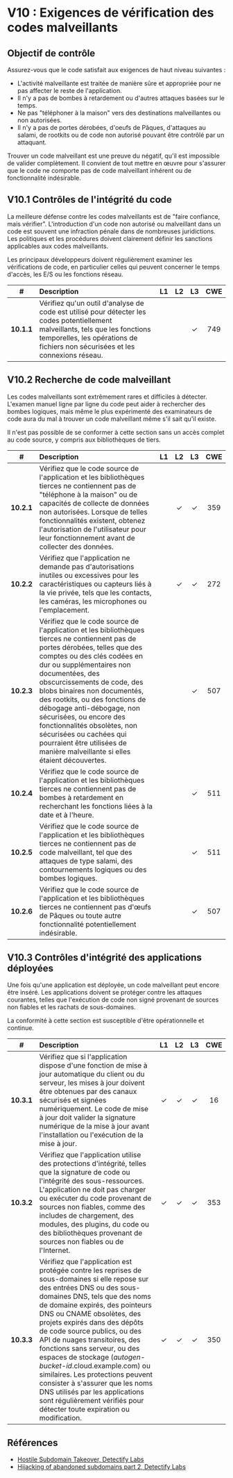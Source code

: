 # V10 : Exigences de vérification des codes malveillants

## Objectif de contrôle

Assurez-vous que le code satisfait aux exigences de haut niveau suivantes :

* L'activité malveillante est traitée de manière sûre et appropriée pour ne pas affecter le reste de l'application.
* Il n'y a pas de bombes à retardement ou d'autres attaques basées sur le temps.
* Ne pas "téléphoner à la maison" vers des destinations malveillantes ou non autorisées.
* Il n'y a pas de portes dérobées, d'oeufs de Pâques, d'attaques au salami, de rootkits ou de code non autorisé pouvant être contrôlé par un attaquant.

Trouver un code malveillant est une preuve du négatif, qu'il est impossible de valider complètement. Il convient de tout mettre en œuvre pour s'assurer que le code ne comporte pas de code malveillant inhérent ou de fonctionnalité indésirable.

## V10.1 Contrôles de l'intégrité du code

La meilleure défense contre les codes malveillants est de "faire confiance, mais vérifier". L'introduction d'un code non autorisé ou malveillant dans un code est souvent une infraction pénale dans de nombreuses juridictions. Les politiques et les procédures doivent clairement définir les sanctions applicables aux codes malveillants.

Les principaux développeurs doivent régulièrement examiner les vérifications de code, en particulier celles qui peuvent concerner le temps d'accès, les E/S ou les fonctions réseau.

| # | Description | L1 | L2 | L3 | CWE |
| :---: | :--- | :---: | :---:| :---: | :---: |
| **10.1.1** | Vérifiez qu'un outil d'analyse de code est utilisé pour détecter les codes potentiellement malveillants, tels que les fonctions temporelles, les opérations de fichiers non sécurisées et les connexions réseau. | | | ✓ | 749 |

## V10.2 Recherche de code malveillant

Les codes malveillants sont extrêmement rares et difficiles à détecter. L'examen manuel ligne par ligne du code peut aider à rechercher des bombes logiques, mais même le plus expérimenté des examinateurs de code aura du mal à trouver un code malveillant même s'il sait qu'il existe.

Il n'est pas possible de se conformer à cette section sans un accès complet au code source, y compris aux bibliothèques de tiers.

| # | Description | L1 | L2 | L3 | CWE |
| :---: | :--- | :---: | :---:| :---: | :---: |
| **10.2.1** | Vérifiez que le code source de l'application et les bibliothèques tierces ne contiennent pas de "téléphone à la maison" ou de capacités de collecte de données non autorisées. Lorsque de telles fonctionnalités existent, obtenez l'autorisation de l'utilisateur pour leur fonctionnement avant de collecter des données. | | ✓ | ✓ | 359 |
| **10.2.2** | Vérifiez que l'application ne demande pas d'autorisations inutiles ou excessives pour les caractéristiques ou capteurs liés à la vie privée, tels que les contacts, les caméras, les microphones ou l'emplacement. | | ✓ | ✓ | 272 |
| **10.2.3** | Vérifiez que le code source de l'application et les bibliothèques tierces ne contiennent pas de portes dérobées, telles que des comptes ou des clés codées en dur ou supplémentaires non documentées, des obscurcissements de code, des blobs binaires non documentés, des rootkits, ou des fonctions de débogage anti-débogage, non sécurisées, ou encore des fonctionnalités obsolètes, non sécurisées ou cachées qui pourraient être utilisées de manière malveillante si elles étaient découvertes. | | | ✓ | 507 |
| **10.2.4** | Vérifiez que le code source de l'application et les bibliothèques tierces ne contiennent pas de bombes à retardement en recherchant les fonctions liées à la date et à l'heure. | | | ✓ | 511 |
| **10.2.5** | Vérifiez que le code source de l'application et les bibliothèques tierces ne contiennent pas de code malveillant, tel que des attaques de type salami, des contournements logiques ou des bombes logiques. | | | ✓ | 511 |
| **10.2.6** | Vérifiez que le code source de l'application et les bibliothèques tierces ne contiennent pas d'œufs de Pâques ou toute autre fonctionnalité potentiellement indésirable. | | | ✓ | 507 |

## V10.3 Contrôles d'intégrité des applications déployées

Une fois qu'une application est déployée, un code malveillant peut encore être inséré. Les applications doivent se protéger contre les attaques courantes, telles que l'exécution de code non signé provenant de sources non fiables et les rachats de sous-domaines.

La conformité à cette section est susceptible d'être opérationnelle et continue.

| # | Description | L1 | L2 | L3 | CWE |
| :---: | :--- | :---: | :---:| :---: | :---: |
| **10.3.1** | Vérifiez que si l'application dispose d'une fonction de mise à jour automatique du client ou du serveur, les mises à jour doivent être obtenues par des canaux sécurisés et signées numériquement. Le code de mise à jour doit valider la signature numérique de la mise à jour avant l'installation ou l'exécution de la mise à jour. | ✓ | ✓ | ✓ | 16 |
| **10.3.2** | Vérifiez que l'application utilise des protections d'intégrité, telles que la signature de code ou l'intégrité des sous-ressources. L'application ne doit pas charger ou exécuter du code provenant de sources non fiables, comme des includes de chargement, des modules, des plugins, du code ou des bibliothèques provenant de sources non fiables ou de l'Internet. | ✓ | ✓ | ✓ | 353 |
| **10.3.3** | Vérifiez que l'application est protégée contre les reprises de sous-domaines si elle repose sur des entrées DNS ou des sous-domaines DNS, tels que des noms de domaine expirés, des pointeurs DNS ou CNAME obsolètes, des projets expirés dans des dépôts de code source publics, ou des API de nuages transitoires, des fonctions sans serveur, ou des espaces de stockage (*autogen-bucket-id*.cloud.example.com) ou similaires. Les protections peuvent consister à s'assurer que les noms DNS utilisés par les applications sont régulièrement vérifiés pour détecter toute expiration ou modification. | ✓ | ✓ | ✓ | 350 |

## Références

* [Hostile Subdomain Takeover, Detectify Labs](https://labs.detectify.com/2014/10/21/hostile-subdomain-takeover-using-herokugithubdesk-more/)
* [Hijacking of abandoned subdomains part 2, Detectify Labs](https://labs.detectify.com/2014/12/08/hijacking-of-abandoned-subdomains-part-2/)
